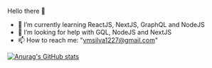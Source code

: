 Hello there 👋

- 🌱 I’m currently learning ReactJS, NextJS, GraphQL and NodeJS
- 🤔 I’m looking for help with GQL, NodeJS and NextJS
- 📫 How to reach me: "vmsilva1227@gmail.com"

[![Anurag's GitHub stats](https://github-readme-stats.vercel.app/api?username=ViniMS05&count_private=true&theme=merko)](https://github.com/anuraghazra/github-readme-stats)
